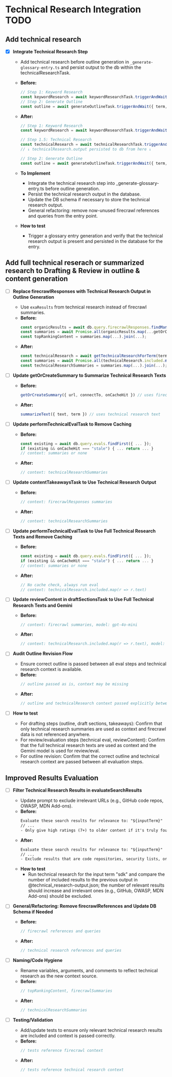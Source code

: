 # Technical Research Integration TODO

## Add technical research

- [x] **Integrate Technical Research Step**
  - Add technical research before outline generation in `_generate-glossary-entry.ts` and persist output to the db within the technicalResearchTask.
  - **Before:**
    ```ts
    // Step 1: Keyword Research
    const keywordResearch = await keywordResearchTask.triggerAndWait({ term, onCacheHit });
    // Step 2: Generate Outline
    const outline = await generateOutlineTask.triggerAndWait({ term, onCacheHit });
    ```
  - **After:**
    ```ts
    // Step 1: Keyword Research
    const keywordResearch = await keywordResearchTask.triggerAndWait({ term, onCacheHit });
    
    // Step 1.5: Technical Research
    const technicalResearch = await technicalResearchTask.triggerAndWait({ term, onCacheHit });
    // ↓ technicalResearch.output persisted to db from here ↓
    
    // Step 2: Generate Outline
    const outline = await generateOutlineTask.triggerAndWait({ term, onCacheHit });
    ```
  - **To Implement**
    - Integrate the technical research step into _generate-glossary-entry.ts before outline generation.
    - Persist the technical research output in the database.
    - Update the DB schema if necessary to store the technical research output.
    - General refactoring: remove now-unused firecrawl references and queries from the entry point.

  - **How to test**
    - Trigger a glossary entry generation and verify that the technical research output is present and persisted in the database for the entry.


## Add full technical reserach or summarized research to Drafting &  Review in outline & content generation

- [ ] **Replace firecrawlResponses with Technical Research Output in Outline Generation**
  - Use `exaResults` from technical research instead of firecrawl summaries.
  - **Before:**
    ```ts
    const organicResults = await db.query.firecrawlResponses.findMany({ ... });
    const summaries = await Promise.all(organicResults.map(...getOrCreateSummary...));
    const topRankingContent = summaries.map(...).join(...);
    ```
  - **After:**
    ```ts
    const technicalResearch = await getTechnicalResearchForTerm(term);
    const summaries = await Promise.all(technicalResearch.included.map(result => summarizeText(result.text, ...)));
    const technicalResearchSummaries = summaries.map(...).join(...);
    ```

- [ ] **Update getOrCreateSummary to Summarize Technical Research Texts**
  - **Before:**
    ```ts
    getOrCreateSummary({ url, connectTo, onCacheHit }) // uses firecrawl markdown
    ```
  - **After:**
    ```ts
    summarizeText({ text, term }) // uses technical research text
    ```

- [ ] **Update performTechnicalEvalTask to  Remove Caching**
  - **Before:**
    ```ts
    const existing = await db.query.evals.findFirst({ ... });
    if (existing && onCacheHit === "stale") { ... return ... }
    // context: summaries or none
    ```
  - **After:**
    ```ts
    // context: technicalResearchSummaries
    ```

- [ ] **Update contentTakeawaysTask to Use Technical Research Output**
  - **Before:**
    ```ts
    // context: firecrawlResponses summaries
    ```
  - **After:**
    ```ts
    // context: technicalResearchSummaries
    ```

- [ ] **Update performTechnicalEvalTask to Use Full Technical Research Texts and Remove Caching**
  - **Before:**
    ```ts
    const existing = await db.query.evals.findFirst({ ... });
    if (existing && onCacheHit === "stale") { ... return ... }
    // context: summaries or none
    ```
  - **After:**
    ```ts
    // No cache check, always run eval
    // context: technicalResearch.included.map(r => r.text)
    ```

- [ ] **Update reviewContent in draftSectionsTask to Use Full Technical Research Texts and Gemini**
  - **Before:**
    ```ts
    // context: firecrawl summaries, model: gpt-4o-mini
    ```
  - **After:**
    ```ts
    // context: technicalResearch.included.map(r => r.text), model: gemini
    ```

- [ ] **Audit Outline Revision Flow**
  - Ensure correct outline is passed between all eval steps and technical research context is available.
  - **Before:**
    ```ts
    // outline passed as is, context may be missing
    ```
  - **After:**
    ```ts
    // outline and technicalResearch context passed explicitly between steps
    ```

- [ ] **How to test**
  - For drafting steps (outline, draft sections, takeaways): Confirm that only technical research summaries are used as context and firecrawl data is not referenced anywhere.
  - For review/evaluation steps (technical eval, reviewContent): Confirm that the full technical research texts are used as context and the Gemini model is used for review/eval.
  - For outline revision: Confirm that the correct outline and technical research context are passed between all evaluation steps.

## Improved Results Evaluation

- [ ] **Filter Technical Research Results in evaluateSearchResults**
  - Update prompt to exclude irrelevant URLs (e.g., GitHub code repos, OWASP, MDN Add-ons).
  - **Before:**
    ```txt
    Evaluate these search results for relevance to: "${inputTerm}"
    // ...
    - Only give high ratings (7+) to older content if it's truly foundational
    ```
  - **After:**
    ```txt
    Evaluate these search results for relevance to: "${inputTerm}"
    // ...
    - Exclude results that are code repositories, security lists, or not explanatory for API development (e.g., GitHub repos, OWASP, MDN Add-ons)
    ```
  - **How to test**
    - Run technical research for the input term "sdk" and compare the number of included results to the previous output in @technical_research-output.json; the number of relevant results should increase and irrelevant ones (e.g., GitHub, OWASP, MDN Add-ons) should be excluded.

- [ ] **General/Refactoring: Remove firecrawlReferences and Update DB Schema if Needed**
  - **Before:**
    ```ts
    // firecrawl references and queries
    ```
  - **After:**
    ```ts
    // technical research references and queries
    ```

- [ ] **Naming/Code Hygiene**
  - Rename variables, arguments, and comments to reflect technical research as the new context source.
  - **Before:**
    ```ts
    // topRankingContent, firecrawlSummaries
    ```
  - **After:**
    ```ts
    // technicalResearchSummaries
    ```

- [ ] **Testing/Validation**
  - Add/update tests to ensure only relevant technical research results are included and context is passed correctly.
  - **Before:**
    ```ts
    // tests reference firecrawl context
    ```
  - **After:**
    ```ts
    // tests reference technical research context
    ``` 